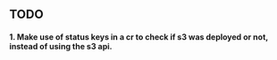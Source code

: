 ## TODO

#### 1. Make use of status keys in a cr to check if s3 was deployed or not, instead of using the s3 api.
